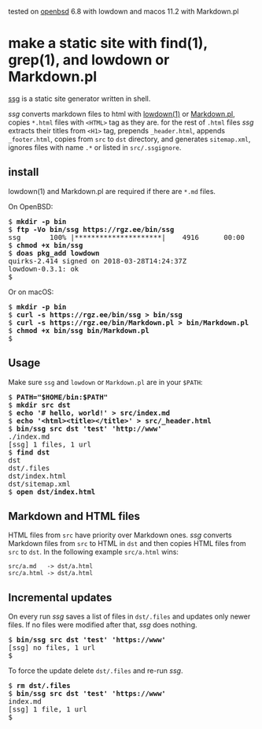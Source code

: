 <p class="small">tested on <a href="/openbsd/">openbsd</a> 6.8 with lowdown and macos 11.2 with Markdown.pl</p>

# make a static site with find(1), grep(1), and lowdown or Markdown.pl

[ssg](/bin/ssg) is a static site generator written in shell.

_ssg_ converts markdown files to html with
[lowdown(1)](https://kristaps.bsd.lv/lowdown/) or
[Markdown.pl](https://daringfireball.net/projects/markdown/), copies
`*.html` files with `<HTML>` tag as they are. for the rest of `.html`
files _ssg_ extracts their titles from `<H1>` tag, prepends
`_header.html`, appends `_footer.html`, copies from `src` to `dst`
directory, and generates `sitemap.xml`, ignores files with name `.*` or
listed in `src/.ssgignore`.

## install

lowdown(1) and Markdown.pl are required if there are `*.md` files.

On OpenBSD:

<pre>
$ <b>mkdir -p bin</b>
$ <b>ftp -Vo bin/ssg https://rgz.ee/bin/ssg</b>
ssg       100% |*********************|    4916      00:00
$ <b>chmod +x bin/ssg</b>
$ <b>doas pkg_add lowdown</b>
quirks-2.414 signed on 2018-03-28T14:24:37Z
lowdown-0.3.1: ok
$
</pre>

Or on macOS:

<pre>
$ <b>mkdir -p bin</b>
$ <b>curl -s https://rgz.ee/bin/ssg > bin/ssg</b>
$ <b>curl -s https://rgz.ee/bin/Markdown.pl > bin/Markdown.pl</b>
$ <b>chmod +x bin/ssg bin/Markdown.pl</b>
$
</pre>

## Usage

Make sure `ssg` and `lowdown` or `Markdown.pl` are in your `$PATH`:

<pre>
$ <b>PATH="$HOME/bin:$PATH"</b>
$ <b>mkdir src dst</b>
$ <b>echo '# hello, world!' > src/index.md</b>
$ <b>echo '&lt;html&gt;&lt;title&gt;&lt;/title&gt;' > src/_header.html</b>
$ <b>bin/ssg src dst 'test' 'http://www'</b>
./index.md
[ssg] 1 files, 1 url
$ <b>find dst</b>
dst
dst/.files
dst/index.html
dst/sitemap.xml
$ <b>open dst/index.html</b>
</pre>

## Markdown and HTML files

HTML files from `src` have priority over Markdown ones. _ssg_ converts
Markdown files from `src` to HTML in `dst` and then copies HTML files
from `src` to `dst`. In the following example `src/a.html` wins:

    src/a.md   -> dst/a.html
    src/a.html -> dst/a.html

## Incremental updates

On every run _ssg_ saves a list of files in `dst/.files` and updates
only newer files. If no files were modified after that, _ssg_ does
nothing.

<pre>
$ <b>bin/ssg src dst 'test' 'https://www'</b>
[ssg] no files, 1 url
$
</pre>

To force the update delete `dst/.files` and re-run _ssg_.

<pre>
$ <b>rm dst/.files</b>
$ <b>bin/ssg src dst 'test' 'https://www'</b>
index.md
[ssg] 1 file, 1 url
$
</pre>
